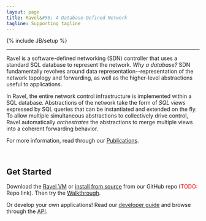 ```yaml
---
layout: page
title: Ravel&#58; A Database-Defined Network
tagline: Supporting tagline
---
```

{% include JB/setup %}

---  

Ravel is a software-defined networking (SDN) controller that uses a standard SQL database to represent the network.  _Why a database?_ SDN fundamentally revolves around data representation--representation of the network topology and forwarding, as well as the higher-level abstractions useful to applications.

In Ravel, the entire network control infrastructure is implemented within a SQL database.  Abstractions of the network take the form of _SQL views_ expressed by SQL queries that can be instantiated and extended on the fly.  To allow multiple simultaneous abstractions to collectively drive control, Ravel automatically _orchestrates_ the abstractions to merge multiple views into a coherent forwarding behavior.

For more information, read through our [Publications]({{site.url}}publications).

<br/>

## Get Started ##

Download the [Ravel VM]({{site.url}}download#option-1-pre-packaged-vm) or [install from source]({{site.url}}download#option-2-install-from-source) from our GitHub repo (<span style="color:red">TODO:</span> Repo link).  Then try the [Walkthrough]({{site.url}}walkthrough).

Or develop your own applications!  Read our [developer guide]({{site.url}}develop) and browse through the [API](api/annotated.html).
